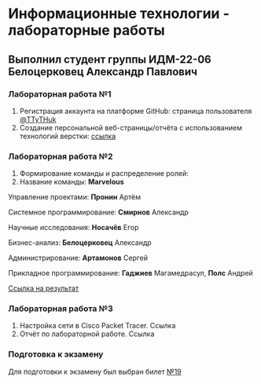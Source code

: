 # Информационные технологии - лабораторные работы

## Выполнил студент группы ИДМ-22-06 Белоцерковец Александр Павлович

### Лабораторная работа №1 

1. Регистрация аккаунта на платформе GitHub: страница пользователя [@TTyTHuk](https://github.com/TTyTHuk)
2. Создание персональной веб-страницы/отчёта с использованием технологий верстки: [ссылка](https://ttythuk.github.io/It/)

### Лабораторная работа №2

1. Формирование команды и распределение ролей:
2. Название команды: **Marvelous**

Управление проектами: **Пронин** Артём

Системное программирование: **Смирнов** Александр

Научные исследования: **Носачёв** Егор

Бизнес-анализ: **Белоцерковец** Александр

Администрирование: **Артамонов** Сергей

Прикладное программирование: **Гаджиев** Магамедрасул, **Полс** Андрей

[Ссылка на результат](https://github.com/mgcolossus/inet-2022-group-project)

### Лабораторная работа №3

1. Настройка сети в Cisco Packet Tracer. Ссылка 
2. Отчёт по лабораторной работе. Ссылка

### Подготовка к экзамену

Для подготовки к экзамену был выбран билет [№19](https://github.com/stankin/inet-2022/wiki/exam19)
